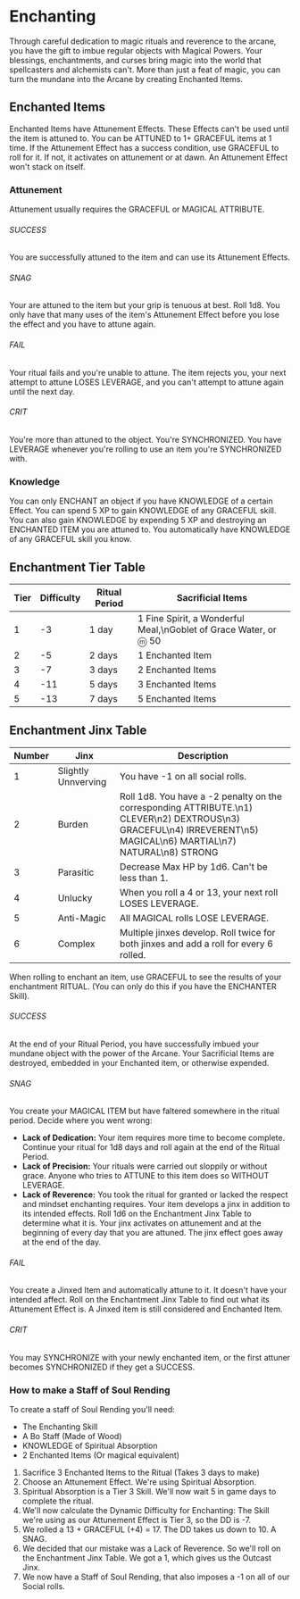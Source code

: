 # Enchanting

Through careful dedication to magic rituals and reverence to the arcane, you have the gift to imbue regular objects with Magical Powers. Your blessings, enchantments, and curses bring magic into the world that spellcasters and alchemists can't. More than just a feat of magic, you can turn the mundane into the Arcane by creating Enchanted Items.

## Enchanted Items

Enchanted Items have Attunement Effects. These Effects can't be used until the item is attuned to. You can be ATTUNED to 1+ GRACEFUL items at 1 time. If the Attunement Effect has a success condition, use GRACEFUL to roll for it. If not, it activates on attunement or at dawn. An Attunement Effect won't stack on itself.

### Attunement

Attunement usually requires the GRACEFUL or MAGICAL ATTRIBUTE.

###### SUCCESS

You are successfully attuned to the item and can use its Attunement Effects.

###### SNAG

Your are attuned to the item but your grip is tenuous at best. Roll 1d8. You only have that many uses of the item's Attunement Effect before you lose the effect and you have to attune again.

###### FAIL

Your ritual fails and you're unable to attune. The item rejects you, your next attempt to attune LOSES LEVERAGE, and you can't attempt to attune again until the next day.

###### CRIT

You're more than attuned to the object. You're SYNCHRONIZED. You have LEVERAGE whenever you're rolling to use an item you're SYNCHRONIZED with.

### Knowledge

You can only ENCHANT an object if you have KNOWLEDGE of a certain Effect. You can spend 5 XP to gain KNOWLEDGE of any GRACEFUL skill. You can also gain KNOWLEDGE by expending 5 XP and destroying an ENCHANTED ITEM you are attuned to. You automatically have KNOWLEDGE of any GRACEFUL skill you know.

## Enchantment Tier Table

|Tier|Difficulty|Ritual Period|Sacrificial Items|
|---|---|---|---|
|1|-3|1 day|1 Fine Spirit, a Wonderful Meal,\nGoblet of Grace Water, or ⓜ 50|
|2|-5|2 days|1 Enchanted Item|
|3|-7|3 days|2 Enchanted Items|
|4|-11|5 days|3 Enchanted Items|
|5|-13|7 days|5 Enchanted Items|

## Enchantment Jinx Table

|Number|Jinx|Description|
|---|---|---|
|1|Slightly Unnverving|You have -1 on all social rolls.|
|2|Burden|Roll 1d8. You have a -2 penalty on the corresponding ATTRIBUTE.\n1) CLEVER\n2) DEXTROUS\n3) GRACEFUL\n4) IRREVERENT\n5) MAGICAL\n6) MARTIAL\n7) NATURAL\n8) STRONG|
|3|Parasitic|Decrease Max HP by 1d6. Can't be less than 1.|
|4|Unlucky|When you roll a 4 or 13, your next roll LOSES LEVERAGE.|
|5|Anti-Magic|All MAGICAL rolls LOSE LEVERAGE.|
|6|Complex|Multiple jinxes develop. Roll twice for both jinxes and add a roll for every 6 rolled.|

When rolling to enchant an item, use GRACEFUL to see the results of your enchantment RITUAL. (You can only do this if you have the ENCHANTER Skill).

###### SUCCESS

At the end of your Ritual Period, you have successfully imbued your mundane object with the power of the Arcane. Your Sacrificial Items are destroyed, embedded in your Enchanted item, or otherwise expended.

###### SNAG

You create your MAGICAL ITEM but have faltered somewhere in the ritual period. Decide where you went wrong:
- **Lack of Dedication:** Your item requires more time to become complete. Continue your ritual for 1d8 days and roll again at the end of the Ritual Period.
- **Lack of Precision:** Your rituals were carried out sloppily or without grace. Anyone who tries to ATTUNE to this item does so WITHOUT LEVERAGE.
- **Lack of Reverence:** You took the ritual for granted or lacked the respect and mindset enchanting requires. Your item develops a jinx in addition to its intended effects. Roll 1d6 on the Enchantment Jinx Table to determine what it is. Your jinx activates on attunement and at the beginning of every day that you are attuned. The jinx effect goes away at the end of the day.

###### FAIL

You create a Jinxed Item and automatically attune to it. It doesn't have your intended affect. Roll on the Enchantment Jinx Table to find out what its Attunement Effect is. A Jinxed item is still considered and Enchanted Item.

###### CRIT

You may SYNCHRONIZE with your newly enchanted item, or the first attuner becomes SYNCHRONIZED if they get a SUCCESS.

### How to make a Staff of Soul Rending

To create a staff of Soul Rending you'll need:
- The Enchanting Skill
- A Bo Staff (Made of Wood)
- KNOWLEDGE of Spiritual Absorption
- 2 Enchanted Items (Or magical equivalent)

1) Sacrifice 3 Enchanted Items to the Ritual (Takes 3 days to make)
2) Choose an Attunement Effect. We're using Spiritual Absorption.
3) Spiritual Absorption is a Tier 3 Skill. We'll now wait 5 in game days to complete the ritual.
4) We'll now calculate the Dynamic Difficulty for Enchanting: The Skill we're using as our Attunement Effect is Tier 3, so the DD is -7. 
5) We rolled a 13 + GRACEFUL (+4) = 17. The DD takes us down to 10. A SNAG.
6) We decided that our mistake was a Lack of Reverence. So we'll roll on the Enchantment Jinx Table. We got a 1, which gives us the Outcast Jinx.
7) We now have a Staff of Soul Rending, that also imposes a -1 on all of our Social rolls.
